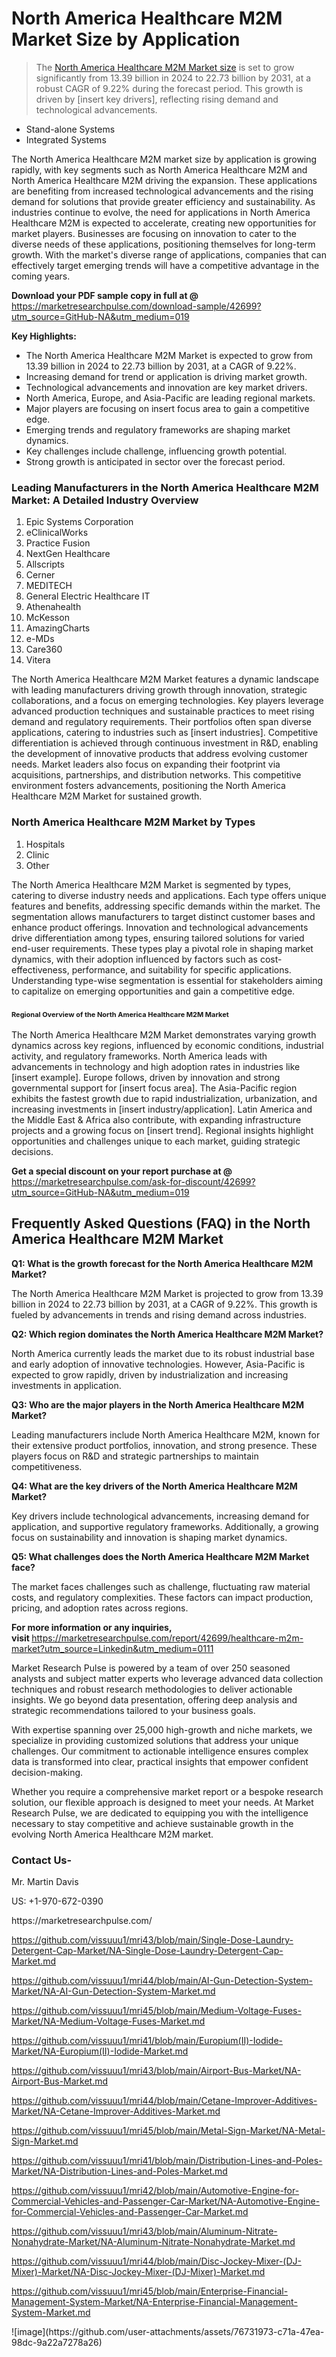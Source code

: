 <h1>North America Healthcare M2M Market&nbsp;Size by Application</h1><blockquote><p>The <a href="https://marketresearchpulse.com/download-sample/42699?utm_source=GitHub-NA&amp;utm_medium=019">North America Healthcare M2M Market size</a> is set to grow significantly from 13.39 billion in 2024 to 22.73 billion by 2031, at a robust CAGR of 9.22% during the forecast period. This growth is driven by [insert key drivers], reflecting rising demand and technological advancements.</p></blockquote><ul><li>Stand-alone Systems <li> Integrated Systems</li></ul><p>The North America Healthcare M2M market size by application is growing rapidly, with key segments such as North America Healthcare M2M and North America Healthcare M2M driving the expansion. These applications are benefiting from increased technological advancements and the rising demand for solutions that provide greater efficiency and sustainability. As industries continue to evolve, the need for applications in North America Healthcare M2M is expected to accelerate, creating new opportunities for market players. Businesses are focusing on innovation to cater to the diverse needs of these applications, positioning themselves for long-term growth. With the market's diverse range of applications, companies that can effectively target emerging trends will have a competitive advantage in the coming years.</p><p><strong>Download your PDF sample copy in full at @ </strong><a href="https://marketresearchpulse.com/download-sample/42699?utm_source=GitHub-NA&amp;utm_medium=019">https://marketresearchpulse.com/download-sample/42699?utm_source=GitHub-NA&amp;utm_medium=019</a></p><p><strong>Key Highlights: </strong></p><ul><li>The North America Healthcare M2M Market is expected to grow from 13.39 billion in 2024 to 22.73 billion by 2031, at a CAGR of 9.22%.</li><li>Increasing demand for trend or application is driving market growth.</li><li>Technological advancements and innovation are key market drivers.</li><li>North America, Europe, and Asia-Pacific are leading regional markets.</li><li>Major players are focusing on insert focus area to gain a competitive edge.</li><li>Emerging trends and regulatory frameworks are shaping market dynamics.</li><li>Key challenges include challenge, influencing growth potential.</li><li>Strong growth is anticipated in sector over the forecast period.</li></ul><h3>Leading Manufacturers in the North America Healthcare M2M Market: A Detailed Industry Overview</h3><ol><li>Epic Systems Corporation</li><li>eClinicalWorks</li><li>Practice Fusion</li><li>NextGen Healthcare</li><li>Allscripts</li><li>Cerner</li><li>MEDITECH</li><li>General Electric Healthcare IT</li><li>Athenahealth</li><li>McKesson</li><li>AmazingCharts</li><li>e-MDs</li><li>Care360</li><li>Vitera</li></ol><div class="flex max-w-full flex-col flex-grow"><div class="min-h-8 text-message flex w-full flex-col items-end gap-2 whitespace-normal break-words [.text-message+&amp;]:mt-5" dir="auto" data-message-author-role="assistant" data-message-id="fd8432e4-4910-450d-b182-61b7bfb0a01f" data-message-model-slug="gpt-4o"><div class="flex w-full flex-col gap-1 empty:hidden first:pt-[3px]"><div class="markdown prose w-full break-words dark:prose-invert light"><p>The North America Healthcare M2M Market features a dynamic landscape with leading manufacturers driving growth through innovation, strategic collaborations, and a focus on emerging technologies. Key players leverage advanced production techniques and sustainable practices to meet rising demand and regulatory requirements. Their portfolios often span diverse applications, catering to industries such as [insert industries]. Competitive differentiation is achieved through continuous investment in R&amp;D, enabling the development of innovative products that address evolving customer needs. Market leaders also focus on expanding their footprint via acquisitions, partnerships, and distribution networks. This competitive environment fosters advancements, positioning the North America Healthcare M2M Market for sustained growth.</p></div></div></div></div><h3>North America Healthcare M2M Market by Types</h3><ol><li>Hospitals <li> Clinic <li> Other</li></ol><div class="flex max-w-full flex-col flex-grow"><div class="min-h-8 text-message flex w-full flex-col items-end gap-2 whitespace-normal break-words [.text-message+&amp;]:mt-5" dir="auto" data-message-author-role="assistant" data-message-id="084470be-0bb7-4664-bddf-5156b4f41249" data-message-model-slug="gpt-4o-mini"><div class="flex w-full flex-col gap-1 empty:hidden first:pt-[3px]"><div class="markdown prose w-full break-words dark:prose-invert light"><p>The North America Healthcare M2M Market is segmented by types, catering to diverse industry needs and applications. Each type offers unique features and benefits, addressing specific demands within the market. The segmentation allows manufacturers to target distinct customer bases and enhance product offerings. Innovation and technological advancements drive differentiation among types, ensuring tailored solutions for varied end-user requirements. These types play a pivotal role in shaping market dynamics, with their adoption influenced by factors such as cost-effectiveness, performance, and suitability for specific applications. Understanding type-wise segmentation is essential for stakeholders aiming to capitalize on emerging opportunities and gain a competitive edge.</p></div></div></div></div><h3><span style="font-size: 11px;">Regional Overview of the North America Healthcare M2M Market</span></h3><div class="flex max-w-full flex-col flex-grow"><div class="min-h-8 text-message flex w-full flex-col items-end gap-2 whitespace-normal break-words [.text-message+&amp;]:mt-5" dir="auto" data-message-author-role="assistant" data-message-id="e9038762-ce64-4e30-91c9-9bd413514231" data-message-model-slug="gpt-4o-mini"><div class="flex w-full flex-col gap-1 empty:hidden first:pt-[3px]"><div class="markdown prose w-full break-words dark:prose-invert light"><p>The North America Healthcare M2M Market demonstrates varying growth dynamics across key regions, influenced by economic conditions, industrial activity, and regulatory frameworks. North America leads with advancements in technology and high adoption rates in industries like [insert example]. Europe follows, driven by innovation and strong governmental support for [insert focus area]. The Asia-Pacific region exhibits the fastest growth due to rapid industrialization, urbanization, and increasing investments in [insert industry/application]. Latin America and the Middle East &amp; Africa also contribute, with expanding infrastructure projects and a growing focus on [insert trend]. Regional insights highlight opportunities and challenges unique to each market, guiding strategic decisions.</p></div></div></div></div><p><strong>Get a special discount on your report purchase at @ </strong><a href="https://marketresearchpulse.com/ask-for-discount/42699?utm_source=GitHub-NA&amp;utm_medium=019">https://marketresearchpulse.com/ask-for-discount/42699?utm_source=GitHub-NA&amp;utm_medium=019</a></p><h2>Frequently Asked Questions (FAQ) in the North America Healthcare M2M Market</h2><p><strong>Q1: What is the growth forecast for the North America Healthcare M2M Market?</strong></p><p>The North America Healthcare M2M Market is projected to grow from 13.39 billion in 2024 to 22.73 billion by 2031, at a CAGR of 9.22%. This growth is fueled by advancements in trends and rising demand across industries.</p><p><strong>Q2: Which region dominates the North America Healthcare M2M Market?</strong></p><p>North America currently leads the market due to its robust industrial base and early adoption of innovative technologies. However, Asia-Pacific is expected to grow rapidly, driven by industrialization and increasing investments in application.</p><p><strong>Q3: Who are the major players in the North America Healthcare M2M Market?</strong></p><p>Leading manufacturers include North America Healthcare M2M, known for their extensive product portfolios, innovation, and strong presence. These players focus on R&amp;D and strategic partnerships to maintain competitiveness.</p><p><strong>Q4: What are the key drivers of the North America Healthcare M2M Market?</strong></p><p>Key drivers include technological advancements, increasing demand for application, and supportive regulatory frameworks. Additionally, a growing focus on sustainability and innovation is shaping market dynamics.</p><p><strong>Q5: What challenges does the North America Healthcare M2M Market face?</strong></p><p>The market faces challenges such as challenge, fluctuating raw material costs, and regulatory complexities. These factors can impact production, pricing, and adoption rates across regions.</p><p><strong>For more information or any inquiries, visit&nbsp;</strong><a href="https://marketresearchpulse.com/report/42699/healthcare-m2m-market?utm_source=Linkedin&utm_medium=0111">https://marketresearchpulse.com/report/42699/healthcare-m2m-market?utm_source=Linkedin&utm_medium=0111</a></p><p>Market Research Pulse is powered by a team of over 250 seasoned analysts and subject matter experts who leverage advanced data collection techniques and robust research methodologies to deliver actionable insights. We go beyond data presentation, offering deep analysis and strategic recommendations tailored to your business goals.</p><p>With expertise spanning over 25,000 high-growth and niche markets, we specialize in providing customized solutions that address your unique challenges. Our commitment to actionable intelligence ensures complex data is transformed into clear, practical insights that empower confident decision-making.</p><p>Whether you require a comprehensive market report or a bespoke research solution, our flexible approach is designed to meet your needs. At Market Research Pulse, we are dedicated to equipping you with the intelligence necessary to stay competitive and achieve sustainable growth in the evolving North America Healthcare M2M market.</p><h3><strong>Contact Us-</strong></h3><p>Mr. Martin Davis</p><p>US: +1-970-672-0390</p><p>https://marketresearchpulse.com/</p><p><a href="https://github.com/vissuuu1/mri43/blob/main/Single-Dose-Laundry-Detergent-Cap-Market/NA-Single-Dose-Laundry-Detergent-Cap-Market.md">https://github.com/vissuuu1/mri43/blob/main/Single-Dose-Laundry-Detergent-Cap-Market/NA-Single-Dose-Laundry-Detergent-Cap-Market.md</a></p><p><a href="https://github.com/vissuuu1/mri44/blob/main/AI-Gun-Detection-System-Market/NA-AI-Gun-Detection-System-Market.md">https://github.com/vissuuu1/mri44/blob/main/AI-Gun-Detection-System-Market/NA-AI-Gun-Detection-System-Market.md</a></p><p><a href="https://github.com/vissuuu1/mri45/blob/main/Medium-Voltage-Fuses-Market/NA-Medium-Voltage-Fuses-Market.md">https://github.com/vissuuu1/mri45/blob/main/Medium-Voltage-Fuses-Market/NA-Medium-Voltage-Fuses-Market.md</a></p><p><a href="https://github.com/vissuuu1/mri41/blob/main/Europium(II)-Iodide-Market/NA-Europium(II)-Iodide-Market.md">https://github.com/vissuuu1/mri41/blob/main/Europium(II)-Iodide-Market/NA-Europium(II)-Iodide-Market.md</a></p><p><a href="https://github.com/vissuuu1/mri43/blob/main/Airport-Bus-Market/NA-Airport-Bus-Market.md">https://github.com/vissuuu1/mri43/blob/main/Airport-Bus-Market/NA-Airport-Bus-Market.md</a></p><p><a href="https://github.com/vissuuu1/mri44/blob/main/Cetane-Improver-Additives-Market/NA-Cetane-Improver-Additives-Market.md">https://github.com/vissuuu1/mri44/blob/main/Cetane-Improver-Additives-Market/NA-Cetane-Improver-Additives-Market.md</a></p><p><a href="https://github.com/vissuuu1/mri45/blob/main/Metal-Sign-Market/NA-Metal-Sign-Market.md">https://github.com/vissuuu1/mri45/blob/main/Metal-Sign-Market/NA-Metal-Sign-Market.md</a></p><p><a href="https://github.com/vissuuu1/mri41/blob/main/Distribution-Lines-and-Poles-Market/NA-Distribution-Lines-and-Poles-Market.md">https://github.com/vissuuu1/mri41/blob/main/Distribution-Lines-and-Poles-Market/NA-Distribution-Lines-and-Poles-Market.md</a></p><p><a href="https://github.com/vissuuu1/mri42/blob/main/Automotive-Engine-for-Commercial-Vehicles-and-Passenger-Car-Market/NA-Automotive-Engine-for-Commercial-Vehicles-and-Passenger-Car-Market.md">https://github.com/vissuuu1/mri42/blob/main/Automotive-Engine-for-Commercial-Vehicles-and-Passenger-Car-Market/NA-Automotive-Engine-for-Commercial-Vehicles-and-Passenger-Car-Market.md</a></p><p><a href="https://github.com/vissuuu1/mri43/blob/main/Aluminum-Nitrate-Nonahydrate-Market/NA-Aluminum-Nitrate-Nonahydrate-Market.md">https://github.com/vissuuu1/mri43/blob/main/Aluminum-Nitrate-Nonahydrate-Market/NA-Aluminum-Nitrate-Nonahydrate-Market.md</a></p><p><a href="https://github.com/vissuuu1/mri44/blob/main/Disc-Jockey-Mixer-(DJ-Mixer)-Market/NA-Disc-Jockey-Mixer-(DJ-Mixer)-Market.md">https://github.com/vissuuu1/mri44/blob/main/Disc-Jockey-Mixer-(DJ-Mixer)-Market/NA-Disc-Jockey-Mixer-(DJ-Mixer)-Market.md</a></p><p><a href="https://github.com/vissuuu1/mri45/blob/main/Enterprise-Financial-Management-System-Market/NA-Enterprise-Financial-Management-System-Market.md">https://github.com/vissuuu1/mri45/blob/main/Enterprise-Financial-Management-System-Market/NA-Enterprise-Financial-Management-System-Market.md</a></p>
![image](https://github.com/user-attachments/assets/76731973-c71a-47ea-98dc-9a22a7278a26)
